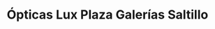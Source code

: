 ---
title: "Ópticas Lux Plaza Galerías Saltillo"
url: /saltillo/opticas-lux-plaza-galerias-saltillo/
shop: óptico
---